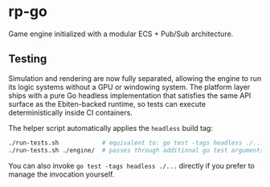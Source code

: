 # rp-go

Game engine initialized with a modular ECS + Pub/Sub architecture.

## Testing

Simulation and rendering are now fully separated, allowing the engine to run
its logic systems without a GPU or windowing system. The platform layer ships
with a pure Go headless implementation that satisfies the same API surface as
the Ebiten-backed runtime, so tests can execute deterministically inside CI
containers.

The helper script automatically applies the `headless` build tag:

```bash
./run-tests.sh            # equivalent to: go test -tags headless ./...
./run-tests.sh ./engine/  # passes through additional go test arguments
```

You can also invoke `go test -tags headless ./...` directly if you prefer to
manage the invocation yourself.
